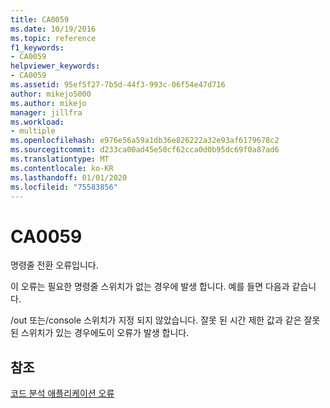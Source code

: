 ```yaml
---
title: CA0059
ms.date: 10/19/2016
ms.topic: reference
f1_keywords:
- CA0059
helpviewer_keywords:
- CA0059
ms.assetid: 95ef5f27-7b5d-44f3-993c-06f54e47d716
author: mikejo5000
ms.author: mikejo
manager: jillfra
ms.workload:
- multiple
ms.openlocfilehash: e976e56a59a1db36e826222a32e93af6179678c2
ms.sourcegitcommit: d233ca00ad45e50cf62cca0d0b95dc69f0a87ad6
ms.translationtype: MT
ms.contentlocale: ko-KR
ms.lasthandoff: 01/01/2020
ms.locfileid: "75583856"
---
```

# <a name="ca0059"></a>CA0059
명령줄 전환 오류입니다.

이 오류는 필요한 명령줄 스위치가 없는 경우에 발생 합니다. 예를 들면 다음과 같습니다.

/out 또는/console 스위치가 지정 되지 않았습니다. 잘못 된 시간 제한 값과 같은 잘못 된 스위치가 있는 경우에도이 오류가 발생 합니다.

## <a name="see-also"></a>참조
[코드 분석 애플리케이션 오류](../code-quality/code-analysis-application-errors.md)
